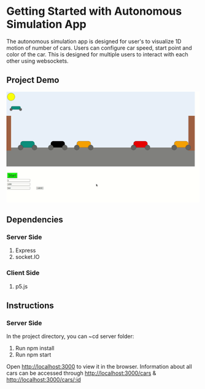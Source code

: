 # Getting Started with Autonomous Simulation App

The autonomous simulation app is designed for user's to visualize 1D motion of number of cars. Users can configure car speed, start point and color of the car. This is designed for multiple users to interact with each other using websockets. 

## Project Demo

!["Final Product Demo"](https://github.com/saifali-95/autonomous-simulation/blob/master/pictures/simulation-demo.gif)

## Dependencies
### Server Side

1. Express
2. socket.IO

### Client Side

1. p5.js


## Instructions
### Server Side

In the project directory, you can ~cd server folder:

1. Run npm install
2. Run npm start

Open [http://localhost:3000](http://localhost:3000) to view it in the browser.
Information about all cars can be accessed through [http://localhost:3000/cars](http://localhost:3000/cars) & [http://localhost:3000/cars/:id](http://localhost:3000/:id)
